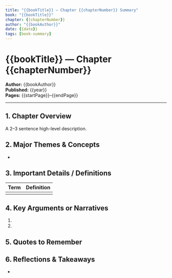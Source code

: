 ```yaml
---
title: "{{bookTitle}} — Chapter {{chapterNumber}} Summary"
book: "{{bookTitle}}"
chapter: {{chapterNumber}}
author: "{{bookAuthor}}"
date: {{date}}
tags: [book-summary]
---
```


# {{bookTitle}} — Chapter {{chapterNumber}}

**Author:** {{bookAuthor}}  
**Published:** {{year}}  
**Pages:** {{startPage}}–{{endPage}}  

---

## 1. Chapter Overview
A 2–3 sentence high-level description.

## 2. Major Themes & Concepts
- 

## 3. Important Details / Definitions
| Term        | Definition                               |
|-------------|------------------------------------------|
|             |                                          |

## 4. Key Arguments or Narratives
1.  
2.  

## 5. Quotes to Remember
>  

## 6. Reflections & Takeaways
- 
